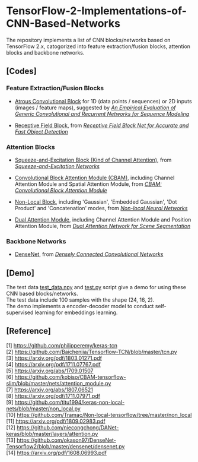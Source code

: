 # TensorFlow-2-Implementations-of-CNN-Based-Networks

The repository implements a list of CNN blocks/networks based on TensorFlow 2.x, catogorized into feature extraction/fusion blocks, attention blocks and backbone networks.

## [Codes]

### Feature Extraction/Fusion Blocks
- [Atrous Convolutional Block](./Feature_Extraction_and_Fusion_Blocks/Atrous_Convolutional_Block.py) for 1D (data points / sequences) or 2D inputs (images / feature maps), suggested by *[An Empirical Evaluation of Generic Convolutional and Recurrent Networks for Sequence Modeling](https://arxiv.org/abs/1803.01271)*

- [Receptive Field Block](./Feature_Extraction_and_Fusion_Blocks/Receptive_Field_Block.py), from *[Receptive Field Block Net for Accurate and Fast Object Detection](https://arxiv.org/pdf/1711.07767.pdf)*


### Attention Blocks
- [Squeeze-and-Excitation Block (Kind of Channel Attention)](./Attention_Blocks/Squeeze_and_Excitation_Block.py), from *[Squeeze-and-Excitation Networks](https://arxiv.org/pdf/1709.01507.pdf)*

- [Convolutional Block Attention Module (CBAM)](./Attention_Blocks/Convolutional_Block_Attention_Module.py), including Channel Attention Module and Spatial Attention Module, from *[CBAM: Convolutional Block Attention Module](https://arxiv.org/abs/1807.06521)*

- [Non-Local Block](./Attention_Blocks/Non_Local_Block.py), including 'Gaussian', 'Embedded Gaussian', 'Dot Product' and 'Concatenation' modes, from *[Non-local Neural Networks](https://arxiv.org/pdf/1711.07971.pdf)*

- [Dual Attention Module](./Attention_Blocks/Dual_Attention_Module.py), including Channel Attention Module and Position Attention Module, from *[Dual Attention Network for Scene Segmentation](https://arxiv.org/pdf/1809.02983.pdf)*


### Backbone Networks
- [DenseNet](./Backbone_Networks/DenseNet.py), from *[Densely Connected Convolutional Networks](https://arxiv.org/pdf/1608.06993.pdf)*


## [Demo]
The test data [test_data.npy](.test_data.npy) and [test.py](.test.py) script give a demo for using these CNN based blocks/networks.    
The test data include 100 samples with the shape (24, 16, 2).    
The demo implements a encoder-decoder model to conduct self-supervised learning for embeddings learning.    


## [Reference]

[1] https://github.com/philipperemy/keras-tcn    
[2] https://github.com/Baichenjia/Tensorflow-TCN/blob/master/tcn.py    
[3] https://arxiv.org/pdf/1803.01271.pdf    
[4] https://arxiv.org/pdf/1711.07767.pdf    
[5] https://arxiv.org/abs/1709.01507    
[6] https://github.com/kobiso/CBAM-tensorflow-slim/blob/master/nets/attention_module.py    
[7] https://arxiv.org/abs/1807.06521    
[8] https://arxiv.org/pdf/1711.07971.pdf    
[9] https://github.com/titu1994/keras-non-local-nets/blob/master/non_local.py    
[10] https://github.com/Tramac/Non-local-tensorflow/tree/master/non_local    
[11] https://arxiv.org/pdf/1809.02983.pdf    
[12] https://github.com/niecongchong/DANet-keras/blob/master/layers/attention.py    
[13] https://github.com/okason97/DenseNet-Tensorflow2/blob/master/densenet/densenet.py    
[14] https://arxiv.org/pdf/1608.06993.pdf    